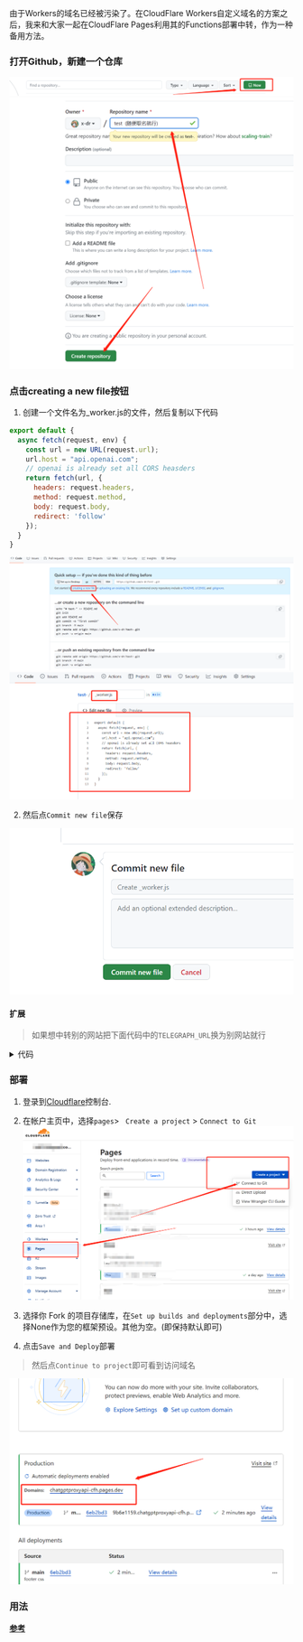 
由于Workers的域名已经被污染了。在CloudFlare Workers自定义域名的方案之后，我来和大家一起在CloudFlare Pages利用其的Functions部署中转，作为一种备用方法。


### 打开Github，新建一个仓库

![pages1](../docs/img/pages/pages1.png)
![pages1](../docs/img/pages/pages2.png)


### 点击creating a new file按钮

1. 创建一个文件名为_worker.js的文件，然后复制以下代码

```js
export default {
  async fetch(request, env) {
    const url = new URL(request.url);
    url.host = "api.openai.com";
    // openai is already set all CORS heasders 
    return fetch(url, {
      headers: request.headers,
      method: request.method,
      body: request.body,
      redirect: 'follow'
    });
  }
}

```
![pages1](../docs/img/pages/pages3.png)
![pages1](../docs/img/pages/pages4.png)

2. 然后点`Commit new file`保存

![pages1](../docs/img/pages/pages5.png)

#### 扩展

> 如果想中转别的网站把下面代码中的`TELEGRAPH_URL`换为别网站就行

<details>

<summary>代码</summary>

```js

const TELEGRAPH_URL = 'https://api.openai.com';


export default {
  async fetch(request, env) {
      const NewResponse = await handleRequest(request)
      return NewResponse
  },

};

async function handleRequest(request) {
  const url = new URL(request.url);
  const headers_Origin = request.headers.get("Access-Control-Allow-Origin") || "*"
  url.host = TELEGRAPH_URL.replace(/^https?:\/\//, '');
  const modifiedRequest = new Request(url.toString(), {
    headers: request.headers,
    method: request.method,
    body: request.body,
    redirect: 'follow'
  });
  const response = await fetch(modifiedRequest);
  const modifiedResponse = new Response(response.body, response);
  // 添加允许跨域访问的响应头
  modifiedResponse.headers.set('Access-Control-Allow-Origin', headers_Origin);
  return modifiedResponse;
}

```
</details>

### 部署

1. 登录到[Cloudflare](https://dash.cloudflare.com/)控制台.
2. 在帐户主页中，选择`pages`> ` Create a project` > `Connect to Git`
![Cloudflare_pages1.png](./img/Cloudflare_pages1.png)

3. 选择你 Fork 的项目存储库，在`Set up builds and deployments`部分中，选择None作为您的框架预设。其他为空。(即保持默认即可)

4. 点击`Save and Deploy`部署


> 然后点`Continue to project`即可看到访问域名

![Cloudflare_pages6.png](./img/Cloudflare_pages6.png)



### 用法 

**[参考](https://github.com/x-dr/chatgptProxyAPI#%E7%94%A8%E6%B3%95)**